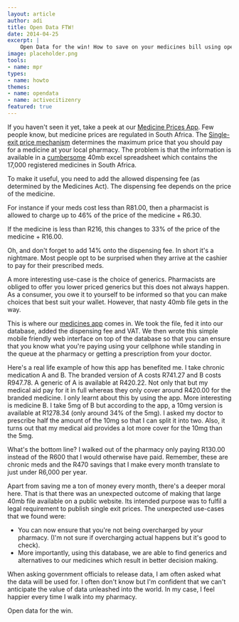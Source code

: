 ```yaml
---
layout: article
author: adi
title: Open Data FTW!
date: 2014-04-25
excerpt: |
    Open Data for the win! How to save on your medicines bill using open data.
image: placeholder.png
tools:
- name: mpr
types:
- name: howto
themes:
- name: opendata
- name: activecitizenry
featured: true
---
```


If you haven't seen it yet, take a peek at our [Medicine Prices App](http://mpr.code4sa.org). Few people know, but medicine prices are regulated in South Africa. The [Single-exit price mechanism](http://www.mpr.gov.za/) determines the maximum price that you should pay for a medicine at your local pharmacy. The problem is that the information is available in a [cumbersome](http://www.mpr.gov.za/PublishedDocuments.aspx#DocCatId=21) 40mb excel spreadsheet which contains the 17,000 registered medicines in South Africa. 

To make it useful, you need to add the allowed dispensing fee (as determined by the Medicines Act). The dispensing fee depends on the price of the medicine. 

For instance if your meds cost less than R81.00, then a pharmacist is allowed to charge up to 46% of the price of the medicine + R6.30. 

If the medicine is less than R216, this changes to 33% of the price of the medicine + R16.00.

Oh, and don't forget to add 14% onto the dispensing fee. In short it's a nightmare. Most people opt to be surprised when they arrive at the cashier to pay for their prescribed meds.

A more interesting use-case is the choice of generics. Pharmacists are obliged to offer you lower priced generics but this does not always happen. As a consumer, you owe it to yourself to be informed so that you can make choices that best suit your wallet. However, that nasty 40mb file gets in the way.

This is where our [medicines app](http://mpr.code4sa.org) comes in. We took the file, fed it into our database, added the dispensing fee and VAT. We then wrote this simple mobile friendly web interface on top of the database so that you can ensure that you know what you're paying using your cellphone while standing in the queue at the pharmacy or getting a prescription from your doctor. 

Here's a real life example of how this app has benefited me. I take chronic medication A and B. The branded version of A costs R741.27 and B costs R947.78. A generic of A is available at R420.22. Not only that but my medical aid pay for it in full whereas they only cover around R420.00 for the branded medicine. I only learnt about this by using the app. More interesting is medicine B. I take 5mg of B but according to the app, a 10mg version is available at R1278.34 (only around 34% of the 5mg). I asked my doctor to prescribe half the amount of the 10mg so that I can split it into two. Also, it turns out that my medical aid provides a lot more cover for the 10mg than the 5mg.

What's the bottom line? I walked out of the pharmacy only paying R130.00 instead of the R600 that I would otherwise have paid. Remember, these are chronic meds and the R470 savings that I make every month translate to just under R6,000 per year. 

Apart from saving me a ton of money every month, there's a deeper moral here. That is that there was an unexpected outcome of making that large 40mb file available on a public website. Its intended purpose was to fulfil a legal requirement to publish single exit prices. The unexpected use-cases that we found were:

- You can now ensure that you're not being overcharged by your pharmacy. (I'm not sure if overcharging actual happens but it's good to check).
- More importantly, using this database, we are able to find generics and alternatives to our medicines which result in better decision making. 

When asking government officials to release data, I am often asked what the data will be used for. I often don't know but I'm confident that we can't anticipate the value of data unleashed into the world. In my case, I feel happier every time I walk into my pharmacy. 

Open data for the win. 

